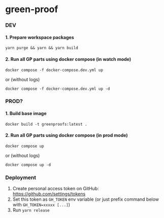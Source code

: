 # green-proof

### DEV

#### 1. Prepare workspace packages
```shell
yarn purge && yarn && yarn build

```

#### 2. Run all GP parts using docker compose (in watch mode)
```
docker compose -f docker-compose.dev.yml up
```
or (without logs)

```
docker compose -f docker-compose.dev.yml up -d
```

### PROD?

#### 1. Build base image
```
docker build -t greenproofs:latest .
```

#### 2. Run all GP parts using docker compose (in prod mode)
```
docker compose up
```
or (without logs)

```
docker compose up -d
```

### Deployment

1. Create personal access token on GitHub: https://github.com/settings/tokens
2. Set this token as `GH_TOKEN` env variable (or just prefix command below with `GH_TOKEN=xxxxx [...]`)
2. Run `yarn release`
